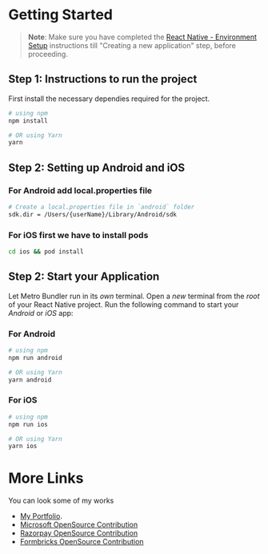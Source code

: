 



# Getting Started

>**Note**: Make sure you have completed the [React Native - Environment Setup](https://reactnative.dev/docs/environment-setup) instructions till "Creating a new application" step, before proceeding.

## Step 1: Instructions to run the project
First install the necessary dependies required for the project.

```bash
# using npm
npm install

# OR using Yarn
yarn 
```
## Step 2: Setting up Android and iOS
### For Android add local.properties file

```bash
# Create a local.properties file in `android` folder
sdk.dir = /Users/{userName}/Library/Android/sdk
```

### For iOS first we have to install pods

```bash
cd ios && pod install
```

## Step 2: Start your Application

Let Metro Bundler run in its _own_ terminal. Open a _new_ terminal from the _root_ of your React Native project. Run the following command to start your _Android_ or _iOS_ app:

### For Android

```bash
# using npm
npm run android

# OR using Yarn
yarn android
```

### For iOS

```bash
# using npm
npm run ios

# OR using Yarn
yarn ios
```

# More Links

You can look some of my works

- [My Portfolio](https://harish-gautam-portfolio.vercel.app).
- [Microsoft OpenSource Contribution](https://github.com/microsoft/fluentui/pulls?q=is%3Apr+author%3Aharsh9975)
- [Razorpay OpenSource Contribution](https://github.com/razorpay/blade/pulls?q=is%3Apr+author%3Aharsh9975)
- [Formbricks OpenSource Contribution](https://github.com/formbricks/formbricks/pulls?q=is%3Apr+author%3Aharsh9975)
